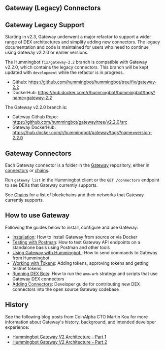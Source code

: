 ## Gateway (Legacy) Connectors

## Gateway Legacy Support

Starting in v2.3, Gateway underwent a major refactor to support a wider range of DEX architectures and simplify adding new connectors. The legacy documentation and code is maintained for users who need to continue using Gateway v2.2.0 or earlier versions.

The Hummingbot `fix/gateway-2.2` branch is compatible with Gateway v2.2.0, which contains the legacy connectors. This branch will be kept updated with `development` while the refactor is in progress.

* Github: <https://github.com/hummingbot/hummingbot/tree/fix/gateway-2.2>
* DockerHub: <https://hub.docker.com/r/hummingbot/hummingbot/tags?name=gateway-2.2>

The Gateway v2.2.0 branch is:

* Gateway Github Repo: <https://github.com/hummingbot/gateway/tree/v2.2.0/src>
* Gateway DockerHub: <https://hub.docker.com/r/hummingbot/gateway/tags?name=version-2.2.0>

## Gateway Connectors

Each Gateway connector is a folder in the [Gateway](/gateway) repository, either in [connectors](https://github.com/hummingbot/gateway/tree/main/src/connectors) or [chains](https://github.com/hummingbot/gateway/tree/main/src/chains).

Run `gateway list` in the Hummingbot client or the `GET /connectors` endpoint to see DEXs that Gateway currently supports.

See [Chains](/chains) for a list of blockchains and their networks that Gateway currently supports.

## How to use Gateway

Following the guides below to install, configure and use Gateway:

- [Installation](installation.md): How to install Gateway from source or via Docker
- [Testing with Postman](testing.md): How to test Gateway API endpoints on a standalone basis using Postman and other tools
- [Using Gateway with Hummingbot ](setup.md): How to send commands to Gateway from Hummingbot
- [Working with Tokens](tokens.md): Adding tokens, approving tokens and getting testnet tokens
- [Running DEX Bots](running-dex-bots.md): How to run the `amm-arb` strategy and scripts that use Gateway DEX connectors
- [Adding Connectors](adding-dex-connectors.md): Developer guide for contributing new DEX connectors into the open source Gateway codebase

## History

See the following blog posts from CoinAlpha CTO Martin Kou for more information about Gateway's history, background, and intended developer experience:

* [Hummingbot Gateway V2 Architecture - Part 1](https://blog.hummingbot.org/gateway-v2-code-architecture/)
* [Hummingbot Gateway V2 Architecture - Part 2](https://blog.hummingbot.org/gateway-architecture-part-2/)
